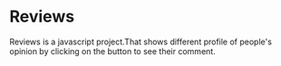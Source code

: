 # Reviews
Reviews is a javascript project.That shows different profile of people's opinion by clicking on the button to see their comment.


